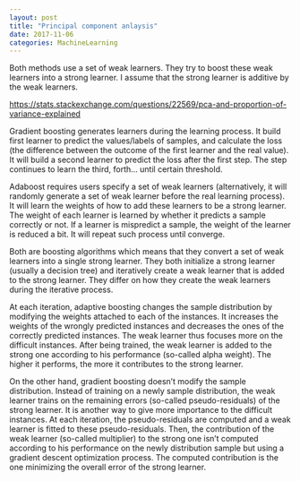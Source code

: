 ```yaml
---
layout: post
title: "Principal component anlaysis"
date: 2017-11-06
categories: MachineLearning
---
```


Both methods use a set of weak learners. They try to boost these weak learners into a strong learner. I assume that the strong learner is additive by the weak learners.

https://stats.stackexchange.com/questions/22569/pca-and-proportion-of-variance-explained
<!--more-->

Gradient boosting generates learners during the learning process. It build first learner to predict the values/labels of samples, and calculate the loss (the difference between the outcome of the first learner and the real value). It will build a second learner to predict the loss after the first step. The step continues to learn the third, forth… until certain threshold.

Adaboost requires users specify a set of weak learners (alternatively, it will randomly generate a set of weak learner before the real learning process). It will learn the weights of how to add these learners to be a strong learner. The weight of each learner is learned by whether it predicts a sample correctly or not. If a learner is mispredict a sample, the weight of the learner is reduced a bit. It will repeat such process until converge.


Both are boosting algorithms which means that they convert a set of weak learners into a single strong learner. They both initialize a strong learner (usually a decision tree) and iteratively create a weak learner that is added to the strong learner. They differ on how they create the weak learners during the iterative process.

At each iteration, adaptive boosting changes the sample distribution by modifying the weights attached to each of the instances. It increases the weights of the wrongly predicted instances and decreases the ones of the correctly predicted instances. The weak learner thus focuses more on the difficult instances. After being trained, the weak learner is added to the strong one according to his performance (so-called alpha weight). The higher it performs, the more it contributes to the strong learner.

On the other hand, gradient boosting doesn’t modify the sample distribution. Instead of training on a newly sample distribution, the weak learner trains on the remaining errors (so-called pseudo-residuals) of the strong learner. It is another way to give more importance to the difficult instances. At each iteration, the pseudo-residuals are computed and a weak learner is fitted to these pseudo-residuals. Then, the contribution of the weak learner (so-called multiplier) to the strong one isn’t computed according to his performance on the newly distribution sample but using a gradient descent optimization process. The computed contribution is the one minimizing the overall error of the strong learner.
